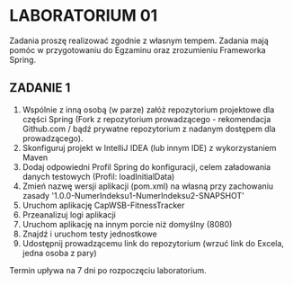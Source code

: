 # LABORATORIUM 01

Zadania proszę realizować zgodnie z własnym tempem. Zadania mają pomóc w przygotowaniu do Egzaminu oraz zrozumieniu Frameworka Spring.

## ZADANIE 1
1. Wspólnie z inną osobą (w parze) załóż repozytorium projektowe dla części Spring (Fork z repozytorium prowadzącego - rekomendacja Github.com / bądź prywatne repozytorium z nadanym dostępem dla prowadzącego).
2. Skonfiguruj projekt w IntelliJ IDEA (lub innym IDE) z wykorzystaniem Maven 
3. Dodaj odpowiedni Profil Spring do konfiguracji, celem załadowania danych testowych (Profil: loadInitialData)
4. Zmień nazwę wersji aplikacji (pom.xml) na własną przy zachowaniu zasady '1.0.0-NumerIndeksu1-NumerIndeksu2-SNAPSHOT' 
5. Uruchom aplikację CapWSB-FitnessTracker
6. Przeanalizuj logi aplikacji
7. Uruchom aplikację na innym porcie niż domyślny (8080)
8. Znajdź i uruchom testy jednostkowe
9. Udostępnij prowadzącemu link do repozytorium (wrzuć link do Excela, jedna osoba z pary)

Termin upływa na 7 dni po rozpoczęciu laboratorium.